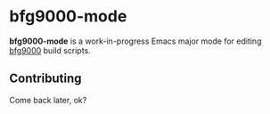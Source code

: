 # bfg9000-mode

**bfg9000-mode** is a work-in-progress Emacs major mode for editing
[bfg9000][bfg9000] build scripts.

## Contributing

Come back later, ok?

[bfg9000]: https://jimporter.github.io/bfg9000/
